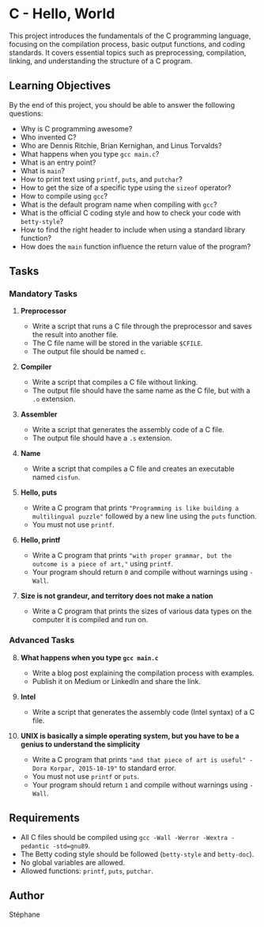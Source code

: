 # C - Hello, World

This project introduces the fundamentals of the C programming language, focusing on the compilation process, basic output functions, and coding standards. It covers essential topics such as preprocessing, compilation, linking, and understanding the structure of a C program.

## Learning Objectives

By the end of this project, you should be able to answer the following questions:
- Why is C programming awesome?
- Who invented C?
- Who are Dennis Ritchie, Brian Kernighan, and Linus Torvalds?
- What happens when you type `gcc main.c`?
- What is an entry point?
- What is `main`?
- How to print text using `printf`, `puts`, and `putchar`?
- How to get the size of a specific type using the `sizeof` operator?
- How to compile using `gcc`?
- What is the default program name when compiling with `gcc`?
- What is the official C coding style and how to check your code with `betty-style`?
- How to find the right header to include when using a standard library function?
- How does the `main` function influence the return value of the program?

## Tasks

### Mandatory Tasks

1. **Preprocessor**  
   - Write a script that runs a C file through the preprocessor and saves the result into another file.  
   - The C file name will be stored in the variable `$CFILE`.  
   - The output file should be named `c`.

2. **Compiler**  
   - Write a script that compiles a C file without linking.  
   - The output file should have the same name as the C file, but with a `.o` extension.

3. **Assembler**  
   - Write a script that generates the assembly code of a C file.  
   - The output file should have a `.s` extension.

4. **Name**  
   - Write a script that compiles a C file and creates an executable named `cisfun`.

5. **Hello, puts**  
   - Write a C program that prints `"Programming is like building a multilingual puzzle"` followed by a new line using the `puts` function.  
   - You must not use `printf`.

6. **Hello, printf**  
   - Write a C program that prints `"with proper grammar, but the outcome is a piece of art,"` using `printf`.  
   - Your program should return `0` and compile without warnings using `-Wall`.

7. **Size is not grandeur, and territory does not make a nation**  
   - Write a C program that prints the sizes of various data types on the computer it is compiled and run on.

### Advanced Tasks

8. **What happens when you type `gcc main.c`**  
   - Write a blog post explaining the compilation process with examples.  
   - Publish it on Medium or LinkedIn and share the link.

9. **Intel**  
   - Write a script that generates the assembly code (Intel syntax) of a C file.

10. **UNIX is basically a simple operating system, but you have to be a genius to understand the simplicity**  
    - Write a C program that prints `"and that piece of art is useful" - Dora Korpar, 2015-10-19"` to standard error.  
    - You must not use `printf` or `puts`.  
    - Your program should return `1` and compile without warnings using `-Wall`.

## Requirements

- All C files should be compiled using `gcc -Wall -Werror -Wextra -pedantic -std=gnu89`.
- The Betty coding style should be followed (`betty-style` and `betty-doc`).
- No global variables are allowed.
- Allowed functions: `printf`, `puts`, `putchar`.

## Author
Stéphane

